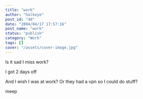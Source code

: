 ```yaml
---
title: "work"
author: "halkeye"
post_id: "48"
date: "2004/04/17 17:57:16"
post_name: "work"
status: "publish"
category: "Work"
tags: []
cover: "/assets/cover-image.jpg"
---
```


Is it sad I miss work?  

I got 2 days off  

And I wish I was at work? Or they had a vpn so I could do stuff?

meep